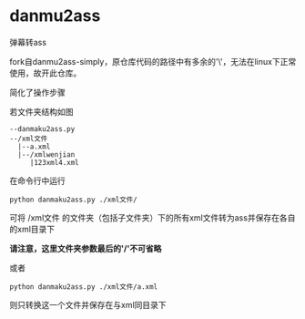 # danmu2ass
弹幕转ass

fork自danmu2ass-simply，原仓库代码的路径中有多余的'\\'，无法在linux下正常使用，故开此仓库。

简化了操作步骤

若文件夹结构如图
```
--danmaku2ass.py
--/xml文件
  |--a.xml
  |--/xmlwenjian
     |123xml4.xml
```

在命令行中运行
```
python danmaku2ass.py ./xml文件/
```
可将 /xml文件 的文件夹（包括子文件夹）下的所有xml文件转为ass并保存在各自的xml目录下

**请注意，这里文件夹参数最后的'/'不可省略**

或者
```
python danmaku2ass.py ./xml文件/a.xml
```
则只转换这一个文件并保存在与xml同目录下
